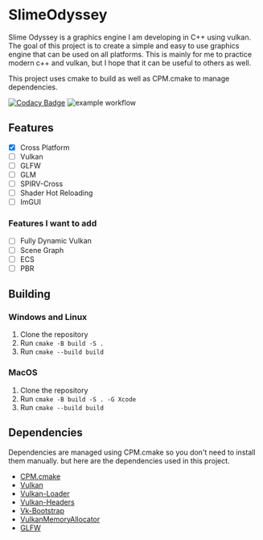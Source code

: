 # SlimeOdyssey

Slime Odyssey is a graphics engine I am developing in C++ using vulkan. The goal of this project is to create a simple and easy to use graphics engine that can be used on all platforms. This is mainly for me to practice modern c++ and vulkan, but I hope that it can be useful to others as well.

This project uses cmake to build as well as CPM.cmake to manage dependencies.

[![Codacy Badge](https://app.codacy.com/project/badge/Grade/65fcce3de3e74dc3bc526bd1fc56ee3d)](https://app.codacy.com/gh/AlexMollard/SlimeOdyssey/dashboard?utm_source=gh&utm_medium=referral&utm_content=&utm_campaign=Badge_grade)
![example workflow](https://github.com/AlexMollard/SlimeOdyssey/actions/workflows/cmake-multi-platform.yml/badge.svg)
## Features

- [x] Cross Platform
- [ ] Vulkan
- [ ] GLFW
- [ ] GLM
- [ ] SPIRV-Cross
- [ ] Shader Hot Reloading
- [ ] ImGUI

### Features I want to add

- [ ] Fully Dynamic Vulkan
- [ ] Scene Graph
- [ ] ECS
- [ ] PBR

## Building

### Windows and Linux

1. Clone the repository
2. Run `cmake -B build -S .`
3. Run `cmake --build build`

### MacOS

1. Clone the repository
2. Run `cmake -B build -S . -G Xcode`
3. Run `cmake --build build`

## Dependencies

Dependencies are managed using CPM.cmake so you don't need to install them manually. but here are the dependencies used in this project.

- [CPM.cmake](https://github.com/cpm-cmake/CPM.cmake)
- [Vulkan](https://vulkan.lunarg.com/)
- [Vulkan-Loader](https://github.com/KhronosGroup/Vulkan-Loader)
- [Vulkan-Headers](https://github.com/KhronosGroup/Vulkan-Headers)
- [Vk-Bootstrap](https://github.com/charles-lunarg/vk-bootstrap)
- [VulkanMemoryAllocator](https://github.com/GPUOpen-LibrariesAndSDKs/VulkanMemoryAllocator)
- [GLFW](https://www.glfw.org/)
